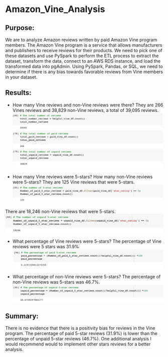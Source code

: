 # Amazon_Vine_Analysis

## Purpose:

We are to analyze Amazon reviews written by paid Amazon Vine program members. The Amazon Vine program is a service that allows manufacturers and publishers to receive reviews for their products. We need to pick one of these datasets and use PySpark to perform the ETL process to extract the dataset, transform the data, connect to an AWS RDS instance, and load the transformed data into pgAdmin. Using PySpark, Pandas, or SQL, we need to determine if there is any bias towards favorable reviews from Vine members in your dataset.


## Results:

- How many Vine reviews and non-Vine reviews were there?
They are 266 Vines reviews and 38,829 non-Vine reviews, a total of 39,095 reviews.
![total_number_reviews](./Images/total_number_reviews.png)
![Vines reviews](./Images/Vines_reviews.png)
![non_Vines reviews](./Images/non_Vines_reviews.png)

- How many Vine reviews were 5-stars? How many non-Vine reviews were 5-stars?
They are  125 Vine reviews that were 5-stars.
![Vine_reviews_five_stars](./Images/Vine_five_stars.png)

There are 18,246 non-Vine reviews that were 5-stars.
![non_Vine_reviews_five_stars](./Images/non_Vine_five_stars.png)

- What percentage of Vine reviews were 5-stars?
The percentage of Vine reviews were 5 stars was 31.9%
![percentage_of_Vine_reviews](./Images/percentage_of_Vine_reviews.png)

- What percentage of non-Vine reviews were 5-stars?
The percentage of non-Vine reviews was 5-stars was 46.7%.
![percentage_of_non_Vine_reviews](./Images/percentage_of_non_Vine_reviews.png)

## Summary:
There is no evidence that there is a positivity bias for reviews in the Vine program. The percentage of paid 5-star reviews (31.9%) is lower than the percentage of unpaid 5-star reviews (46.7%). One additional analysis I would recommend would to implement other stars reviews for a better analysis.